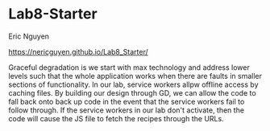 # Lab8-Starter

Eric Nguyen

https://nericguyen.github.io/Lab8_Starter/

Graceful degradation is we start with max technology and address lower levels such that the whole application works when there are faults in smaller sections of functionality. In our lab, service workers allpw offline access by caching files.  By building our design through GD, we can allow the code to fall back onto back up code in the event that the service workers fail to follow through.  If the service workers in our lab don't activate, then the code will cause the JS file to fetch the recipes through the URLs.